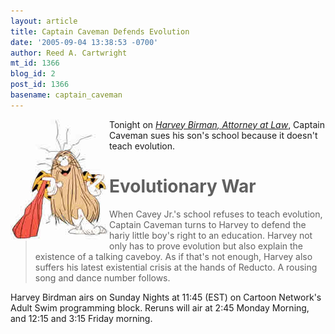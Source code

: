 ```yaml
---
layout: article
title: Captain Caveman Defends Evolution
date: '2005-09-04 13:38:53 -0700'
author: Reed A. Cartwright
mt_id: 1366
blog_id: 2
post_id: 1366
basename: captain_caveman
---
```

<img src="/uploads/2005/captaincaveman.jpg" alt="" width="158" height="194" style="float:left;" />

Tonight on _[Harvey Birman, Attorney at Law](http://www.adultswim.com/shows/birdman/index.html?showId=316907&amp;name=Harvey%20Birdman&amp;timezone=EST)_, Captain Caveman sues his son's school because it doesn't teach evolution.

> # Evolutionary War
> 
> When Cavey Jr.'s school refuses to teach evolution, Captain Caveman turns to Harvey to defend the hariy little boy's right to an education.  Harvey not only has to prove evolution but also explain the existence of a talking caveboy.  As if that's not enough, Harvey also suffers his latest existential crisis at the hands of Reducto.  A rousing song and dance number follows.

Harvey Birdman airs on Sunday Nights at 11:45 (EST) on Cartoon Network's Adult Swim programming block.  Reruns will air at 2:45 Monday Morning, and 12:15 and 3:15 Friday morning.
